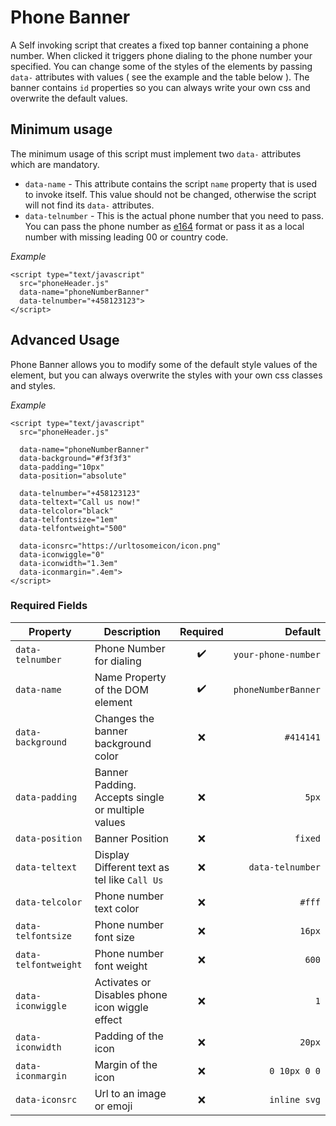# Phone Banner
A Self invoking script that creates a fixed top banner containing a phone number. When clicked it triggers phone dialing to the phone number your specified. You can change some of the styles of the elements by passing `data-` attributes with values ( see the example and the table below ).
The banner contains `id` properties so you can always write your own css and overwrite the default values.


## Minimum usage

The minimum usage of this script must implement two `data-` attributes which are mandatory.

* `data-name` - This attribute contains the script `name` property that is used to invoke itself. This value should not be changed, otherwise the script will not find its `data-` attributes.
* `data-telnumber` - This is the actual phone number that you need to pass. You can pass the phone number as [e164](https://en.wikipedia.org/wiki/E.164) format or pass it as a local number with missing leading 00 or country code.

_Example_
```
<script type="text/javascript" 
  src="phoneHeader.js" 
  data-name="phoneNumberBanner" 
  data-telnumber="+458123123">
</script>
```

## Advanced Usage

Phone Banner allows you to modify some of the default style values of the element, but you can always overwrite the styles with your own css classes and styles.

_Example_
```
<script type="text/javascript" 
  src="phoneHeader.js" 

  data-name="phoneNumberBanner" 
  data-background="#f3f3f3"
  data-padding="10px"
  data-position="absolute"

  data-telnumber="+458123123"
  data-teltext="Call us now!"
  data-telcolor="black"
  data-telfontsize="1em"
  data-telfontweight="500"
  
  data-iconsrc="https://urltosomeicon/icon.png"
  data-iconwiggle="0"
  data-iconwidth="1.3em"
  data-iconmargin=".4em">
</script>

```

### Required Fields

| Property | Description | Required | Default |
| -------- |--------|:-------:|-------:|
| `data-telnumber`|Phone Number for dialing|✔️|`your-phone-number`|
| `data-name`|Name Property of the DOM element|✔️|`phoneNumberBanner`|
| `data-background`|Changes the banner background color|❌|`#414141`|
| `data-padding`|Banner Padding. Accepts single or multiple values|❌|`5px`|
| `data-position`|Banner Position|❌|`fixed`|
| `data-teltext`|Display Different text as tel like `Call Us`|❌|`data-telnumber`|
| `data-telcolor`|Phone number text color|❌|`#fff`|
| `data-telfontsize`|Phone number font size|❌|`16px`|
| `data-telfontweight`|Phone number font weight|❌|`600`|
| `data-iconwiggle`|Activates or Disables phone icon wiggle effect|❌|`1`|
| `data-iconwidth`|Padding of the icon|❌|`20px`|
| `data-iconmargin`|Margin of the icon|❌|`0 10px 0 0`|
| `data-iconsrc`|Url to an image or emoji|❌|`inline svg`|
